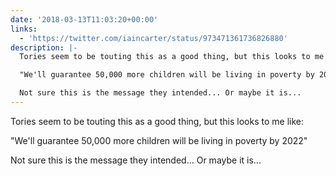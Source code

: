 ```yaml
---
date: '2018-03-13T11:03:20+00:00'
links:
  - 'https://twitter.com/iaincarter/status/973471361736826880'
description: |-
  Tories seem to be touting this as a good thing, but this looks to me like:

  "We'll guarantee 50,000 more children will be living in poverty by 2022"

  Not sure this is the message they intended... Or maybe it is...
---
```

Tories seem to be touting this as a good thing, but this looks to me like:

"We'll guarantee 50,000 more children will be living in poverty by 2022"

Not sure this is the message they intended... Or maybe it is... 
